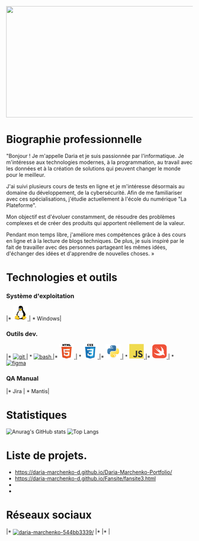 <img src= https://cdn.prod.website-files.com/6201296d337c6b1b479363bf/646dd674d20db02bdf191cbe_les%2Bconventions%2Bde%2Bcodage.webp width="700" height="300"/> 

# Biographie professionnelle
"Bonjour ! Je m'appelle Daria et je suis passionnée par l'informatique. Je m'intéresse aux technologies modernes, à la programmation, au travail avec les données et à la création de solutions qui peuvent changer le monde pour le meilleur.

J'ai suivi plusieurs cours de tests en ligne et je m'intéresse désormais au domaine du développement, de la cybersécurité. Afin de me familiariser avec ces spécialisations, j'étudie actuellement à l'école du numérique "La Plateforme".

Mon objectif est d'évoluer constamment, de résoudre des problèmes complexes et de créer des produits qui apportent réellement de la valeur.

Pendant mon temps libre, j'améliore mes compétences grâce à des cours en ligne et à la lecture de blogs techniques. De plus, je suis inspiré par le fait de travailler avec des personnes partageant les mêmes idées, d'échanger des idées et d'apprendre de nouvelles choses. »

# Technologies et outils
### Système d'exploitation

|* <a href="https://www.linux.org/" target="_blank" rel="noreferrer"> <img src="https://raw.githubusercontent.com/devicons/devicon/master/icons/linux/linux-original.svg" alt="linux" width="40" height="40"/> </a> | * Windows|

### Outils dev.

|* <a href="https://git-scm.com/" target="_blank" rel="noreferrer"> <img src="https://www.vectorlogo.zone/logos/git-scm/git-scm-icon.svg" alt="git" width="40" height="40"/> </a>            | * <a href="https://www.gnu.org/software/bash/" target="_blank" rel="noreferrer"> <img src="https://www.vectorlogo.zone/logos/gnu_bash/gnu_bash-icon.svg" alt="bash" width="40" height="40"/> </a>              |*  <a href="https://www.w3.org/html/" target="_blank" rel="noreferrer"> <img src="https://raw.githubusercontent.com/devicons/devicon/master/icons/html5/html5-original-wordmark.svg" alt="html5" width="40" height="40"/> </a>                   | * <a href="https://www.w3schools.com/css/" target="_blank" rel="noreferrer"> <img src="https://raw.githubusercontent.com/devicons/devicon/master/icons/css3/css3-original-wordmark.svg" alt="css3" width="40" height="40"/> </a>                    |* <a href="https://www.python.org" target="_blank" rel="noreferrer"> <img src="https://raw.githubusercontent.com/devicons/devicon/master/icons/python/python-original.svg" alt="python" width="40" height="40"/> </a>                           | *  <a href="https://developer.mozilla.org/en-US/docs/Web/JavaScript" target="_blank" rel="noreferrer"> <img src="https://raw.githubusercontent.com/devicons/devicon/master/icons/javascript/javascript-original.svg" alt="javascript" width="40" height="40"/> </a>                               |* <a href="https://developer.apple.com/swift/" target="_blank" rel="noreferrer"> <img src="https://raw.githubusercontent.com/devicons/devicon/master/icons/swift/swift-original.svg" alt="swift" width="40" height="40"/> </a>                                   | * <a href="https://www.figma.com/" target="_blank" rel="noreferrer"> <img src="https://www.vectorlogo.zone/logos/figma/figma-icon.svg" alt="figma" width="40" height="40"/> </a> 

### QA Manual
|* Jira | * Mantis|

# Statistiques
![Anurag's GitHub stats](https://github-readme-stats.vercel.app/api?username=daria-marchenko-d&show_icons=true&theme=radical)       ![Top Langs](https://github-readme-stats.vercel.app/api/top-langs/?username=daria-marchenko-d&layout=compact)


# Liste de projets.
* https://daria-marchenko-d.github.io/Daria-Marchenko-Portfolio/
* https://daria-marchenko-d.github.io/Fansite/fansite3.html
*
*

# Réseaux sociaux
|*  <a href="https://linkedin.com/in/daria-marchenko-544bb3339/" target="blank"><img align="center" src="https://raw.githubusercontent.com/rahuldkjain/github-profile-readme-generator/master/src/images/icons/Social/linked-in-alt.svg" alt="daria-marchenko-544bb3339/" height="30" width="40" /></a>       |*         |* |


<!--
**daria-marchenko-d/daria-marchenko-d** is a ✨ _special_ ✨ repository because its `README.md` (this file) appears on your GitHub profile.

Here are some ideas to get you started:

- 🔭 I’m currently working on ...
- 🌱 I’m currently learning ...
- 👯 I’m looking to collaborate on ...
- 🤔 I’m looking for help with ...
- 💬 Ask me about ...
- 📫 How to reach me: ...
- 😄 Pronouns: ...
- ⚡ Fun fact: ...
-->
